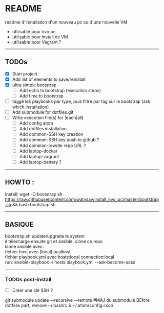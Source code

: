 # README

readme d'installation d'un nouveau pc ou d'une nouvelle VM
* utilisable pour nvo pc
* utilisable pour install de VM
* utilisable pour Vagrant ?

---
## TODOs
- [x] Start project
- [x] Add list of elements to save/reinstall
- [x] ultra simple bootstrap
  - [ ] Add echo to bootstrap (execution steps)
  - [ ] Add time to bootstrap
- [ ] taggé les playbooks par type, puis filtre par tag sur le bootstrap (ask which installation)
- [ ] Add submodule for dotfiles.git
- [ ] Write execution file(s) for (each|all)
  - [ ] Add config atom
  - [ ] Add dotfiles installation
  - [ ] Add common-SSH key creation
  - [ ] Add common-SSH key push to github ?
  - [ ] Add common-rewrite repo URL ?
  - [ ] Add laptop-docker
  - [ ] Add laptop-vagrant
  - [ ] Add laptop-battery ?

---
## HOWTO :
Install: wget -O bootstrap.sh https://raw.githubusercontent.com/watysay/install_nvo_pc/master/bootstrap.sh && bash bootstrap.sh

---
## BASIQUE
bootstrap.sh update/upgrade le system</br>
il télécharge ensuite git et ansible, clone ce repo</br>
lance ansible avec:</br>
fichier host avec \[local\]localhost</br>
fichier playbook.yml avec hosts:local connection:local</br>
run: ansible-playbook -i hosts playbook.yml --ask-become-pass</br>

---
### TODOs post-install
- [ ] Créer une clé SSH ?

git submodule update --recursive --remote #MAJ du submodule
BEfore dotfiles part, remove ~/.bashrc & ~/.atom/config.cson
